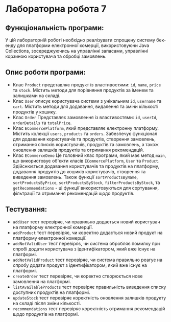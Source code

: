 # Лабораторна робота 7

## Функціональність програми:

У цій лабораторній роботі необхідно реалізувати спрощену систему бек-енду для платформи електронної комерції, використовуючи Java Collections, зосереджуючись на управлінні запасами, управлінні корзиною користувача та обробці замовлень.

## Опис роботи програми:

- Клас `Product` представляє продукт із властивостями: `id`, `name`, `price` та `stock`. Містить методи для порівняння продуктів за іменем та залишками на складі.
- Клас `User` описує користувача системи з унікальним `id`, `username` та `cart`. Містить методи для додавання, видалення та зміни кількості продуктів у кошику.
- Клас `Order` Представляє замовлення із властивостями: `id`, `userId`, `orderDetails` та `totalPrice`.
- Клас `ECommercePlatform`, який представляє електронну платформу. Містить колекції `users`, `products` та `orders`. Забезпечує функціонал для додавання користувачів та продуктів, створення замовлень, отримання списків користувачів, продуктів та замовлень, а також оновлення залишків продуктів та отримання рекомендацій.
- Клас `ECommerceDemo` Це головний клас програми, який має метод `main`, що використовує об'єкти класів `ECommercePlatform`, `User` та `Product`. Здійснюється додавання користувачів та продуктів на платформу, додавання продуктів до кошиків користувачів, створення та виведення замовлень. Також функції `sortProductsByName`, `sortProductsByPrice`, `sortProductsByStock`, `filterProductsByStock`, та `getRecommendations` - ці функції використовуються для сортування, фільтрації та отримання рекомендацій щодо продуктів.

## Тестування:

- `addUser` тест перевіряє, чи правильно додається новий користувач на платформу електронної комерції.
- `addProduct` тест перевіряє, чи коректно додається новий продукт на платформу електронної комерції.
- `addNotValidUser` тест перевіряє, чи система обробляє помилку при спробі додати користувача з ідентифікатором, який вже існує на платформі.
- `addNotValidProduct` тест перевіряє, чи система правильно реагує на спробу додати продукт з ідентифікатором, який вже існує на платформі.
- `createOrder` тест перевіряє, чи коректно створюється нове замовлення на платформі.
- `listAvailableProducts` тест перевіряє правильність виведення списку доступних продуктів на платформі.
- `updateStock` тест перевіряє коректність оновлення залишків продукту на складі після зміни кількості.
- `recommendations` тест перевіряє коректність отримання рекомендацій щодо продуктів на платформі.